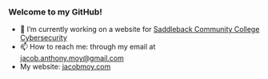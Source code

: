 ### Welcome to my GitHub!

- 🔭 I’m currently working on a website for [Saddleback Community College Cybersecurity](https://github.com/EightBitByte/SCC-SaddlebackCyberClub)
- 📫 How to reach me: through my email at jacob.anthony.moy@gmail.com
- My website: [jacobmoy.com](https://www.jacobmoy.com)

<!--
**EightBitByte/EightBitByte** is a ✨ _special_ ✨ repository because its `README.md` (this file) appears on your GitHub profile.

Here are some ideas to get you started:

- 🔭 I’m currently working on ...
- 🌱 I’m currently learning ...
- 👯 I’m looking to collaborate on ...
- 🤔 I’m looking for help with ...
- 💬 Ask me about ...
- 📫 How to reach me: ...
- 😄 Pronouns: ...
- ⚡ Fun fact: ...
-->
